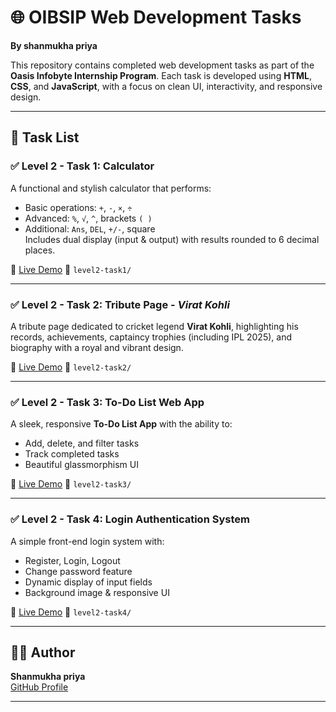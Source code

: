   
# 🌐 OIBSIP Web Development Tasks  
**By shanmukha priya**

This repository contains completed web development tasks as part of the **Oasis Infobyte Internship Program**. Each task is developed using **HTML**, **CSS**, and **JavaScript**, with a focus on clean UI, interactivity, and responsive design.

---

## 🔖 Task List

### ✅ Level 2 - Task 1: Calculator
 
A functional and stylish calculator that performs:
- Basic operations: `+`, `-`, `×`, `÷`
- Advanced: `%`, `√`, `^`, brackets `( )`
- Additional: `Ans`, `DEL`, `+/-`, square  
Includes dual display (input & output) with results rounded to 6 decimal places.

🔗 [Live Demo](https://shanmukhapriya2233.github.io/OIBSIP/caluculater%20task1/) 
📁 `level2-task1/`

---

### ✅ Level 2 - Task 2: Tribute Page - *Virat Kohli*

A tribute page dedicated to cricket legend **Virat Kohli**, highlighting his records, achievements, captaincy trophies (including IPL 2025), and biography with a royal and vibrant design.

🔗 [Live Demo](https://shekhardegala.github.io/OIBSIP/level2-task2/)
📁 `level2-task2/`

---

### ✅ Level 2 - Task 3: To-Do List Web App

A sleek, responsive **To-Do List App** with the ability to:
- Add, delete, and filter tasks
- Track completed tasks
- Beautiful glassmorphism UI

🔗 [Live Demo](https://shekhardegala.github.io/OIBSIP/level2-task3/)
📁 `level2-task3/`

---

### ✅ Level 2 - Task 4: Login Authentication System

A simple front-end login system with:
- Register, Login, Logout
- Change password feature
- Dynamic display of input fields
- Background image & responsive UI

🔗 [Live Demo](https://shekhardegala.github.io/OIBSIP/level2-task4/)
📁 `level2-task4/`

---

## 🧑‍💻 Author

**Shanmukha priya**  
[GitHub Profile](https://github.com/Shanmukhapriya2233)

---

